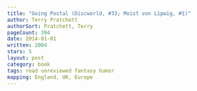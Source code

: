 ```yaml
---
title: "Going Postal (Discworld, #33; Moist von Lipwig, #1)"
author: Terry Pratchett
authorSort: Pratchett, Terry
pageCount: 394
date: 2014-01-01
written: 2004
stars: 5
layout: post
category: book
tags: read unreviewed fantasy humor
mapping: England, UK, Europe
---
```

